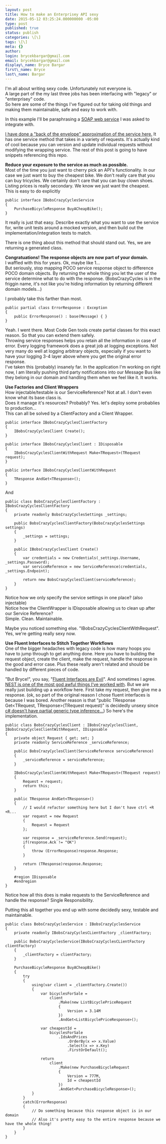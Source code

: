 ```yaml
---
layout: post
title: How to make an Enterprisey API sexy
date: 2015-05-12 03:25:24.000000000 -05:00
type: post
published: true
status: publish
categories: \[\]
tags: \[\]
meta: {}
author:
login: brycekbargar@gmail.com
email: brycekbargar@gmail.com
display\_name: Bryce Bargar
first\_name: Bryce
last\_name: Bargar
---
```


I'm all about writing sexy code. Unfortunately not everyone is.  
A large part of the my last three jobs has been interfacing with "legacy" or "enterprisey" code.  
So here are some of the things I've figured out for taking old things and making them maintainable, safe and easy to work with.

In this example I'll be paraphrasing a [SOAP web service][0] I was asked to integrate with.

[I have done a "back of the envelope" approximation of the service here.][1] It has one service method that takes in a variety of requests. It's actually kind of cool because you can version and update individual requests without modifying the wrapping service. The rest of this post is going to have snippets referencing this repo.

**Reduce your exposure to the service as much as possible.**  
Most of the time you just want to cherry pick an API's functionality. In our case we just want to buy the cheapest bike. We don't really care that you can buy tricycles. We certainly don't care that you can buy clown shoes. Listing prices is really secondary. We know we just want the cheapest.   
This is easy to do explicitly

    public interface IBobsCrazyCyclesService
    {
        PurchaseBicycleResponse BuyACheapBike();    
    }

It really is just that easy. Describe exactly what you want to use the service for, write unit tests around a mocked version, and then build out the implementation/integration tests to match.

There is one thing about this method that should stand out. Yes, we are returning a generated class.

**Congratuations! The response objects are now part of your domain.**  
I waffled with this for years. Ok, maybe like 1...  
But seriously, stop mapping POCO service response object to difference POCO domain objects. By returning the whole thing you let the user of the service determine what to do with the response. (BobsCrazyCycles is in the friggin name, it's not like you're hiding information by returning different domain models...)

I probably take this farther than most.

    public partial class ErrorResponse : Exception
    {
        public ErrorResponse() : base(Message) { }
    }

Yeah. I went there. Most Code Gen tools create partial classes for this exact reason. So that you can extend them safely.  
Throwing service responses helps you retain all the information in case of error. Every logging framework does a great job at logging exceptions. Not very many do well at logging arbitrary objects, especially if you want to have your logging 3-4 layer above where you get the original error response.  
I've taken this (probably) insanely far. In the application I'm working on right now, I am literally pushing third party notifications into our Message Bus like they belong in our domain and handling them when we feel like it. It works.

**Use Factories and Client Wrappers**  
How injectable/testable is our ServiceReference? Not at all. I don't even know what its base class is.  
Does it manage it's resources? Probably? Yes. let's deploy some probablies to production...  
This can all be solved by a ClientFactory and a Client Wrapper.

    public interface IBobsCrazyCyclesClientFactory
    {
        IBobsCrazyCyclesClient Create();
    }
    
    public interface IBobsCrazyCyclesClient : IDisposable
    {
        IBobsCrazyCyclesClientWithRequest Make<TRequest>(TRequest request);
    }
        
    public interface IBobsCrazyCyclesClientWithRequest
    {
        TResponse AndGet<TResponse>();
    }

And

    public class BobsCrazyCyclesClientFactory : IBobsCrazyCyclesClientFactory
    {
        private readonly BobsCrazyCyclesSettings _settings;
            
        public BobsCrazyCyclesClientFactory(BobsCrazyCyclesSettings settings)
        {
            _settings = settings;
        }
            
        public IBobsCrazyCyclesClient Create()
        {
            var credentials = new Credentials(_settings.Username, _settings.Password);
            var serviceReference = new ServiceReference(credentials, _settings.Endpoint);
                
            return new BobsCrazyCyclesClient(serviceReference);
        }
    }

Notice how we only specify the service settings in one place? (also injectable)  
Notice how the ClientWrapper is IDisposable allowing us to clean up after our Service Reference?  
Simple. Clean. Maintainable.

Maybe you noticed something else. "IBobsCrazyCyclesClientWithRequest". Yes, we're getting really sexy now.

**Use Fluent Interfaces to Stitch Together Workflows**  
One of the bigger headaches with legacy code is how many hoops you have to jump through to get anything done. Here you have to building the request object, create the client, make the request, handle the response in the good and error case. Plus these really aren't related and should be handled by different pieces of code.

"But Bryce!", you say, "[Fluent Interfaces are Evil][2]". And sometimes I agree. [NEST is one of the most god awful things I've worked with][3]. But we are really just building up a workflow here. First take my request, then give me a response. (ok, so part of the original reason I chose fluent interfaces is because I was bored. Another reason is that "public TResponse Get<TRequest, TResponse\>(TRequest request)" is decidedly unsexy since [c\# doesn't have partial generic type inference...][4]) So here's the implementation.

    public class BobsCrazyCyclesClient : IBobsCrazyCyclesClient, IBobsCrazyCyclesClientWithRequest, IDisposable
    {
        private object Request { get; set; }
        private readonly ServiceReference _serviceReference;
            
        public BobsCrazyCyclesClient(ServiceReference serviceReference)
        {
            _serviceReference = serviceReference;
        }
            
        IBobsCrazyCyclesClientWithRequest Make<TRequest>(TRequest request)
        {
            Request = request;
            return this;
        }
            
        public TResponse AndGet<TResponse>()
        {
            // I would refactor something here but I don't have ctrl +R +R...
            var request = new Request
            {
                Request = Request
            };
            
            var response = _serviceReference.Send(request);
            if(response.Ack != "OK")
            {
                throw (ErrorResponse)response.Response;
            }
                
            return (TResponse)response.Response;
        }
            
        #region IDisposable
        #endregion
    }

Notice how all this does is make requests to the ServiceReference and handle the response? Single Responsibility.

Putting this all together you end up with some decidedly sexy, testable and maintainable.

    public class BobsCrazyCyclesService : IBobsCrazyCyclesService
    {
        private readonly IBobsCrazyCyclesCLientFactory _clientFactory;
            
        public BobsCrazyCyclesService(IBobsCrazyCyclesCLientFactory clientFactory)
        {
            _clientFactory = clientFactory;
        }
            
        PurchaseBicycleResponse BuyACheapBike()
        {
            try
            {
                using(var client = _clientFactory.Create())
                {
                    var bicyclesForSale = 
                        client
                            .Make(new ListBicyclePriceRequest
                            {
                                Version = 3.14M
                            })
                            .AndGet<ListBicyclePriceResponse>();
                            
                    var cheapestId = 
                        bicyclesForSale
                            .IdsAndPrices
                                .OrderBy(x => x.Value)
                                .Select(x => x.Key)
                                .FirstOrDefault();
                            
                    return
                        client
                            .Make(new PurchaseBicycleRequest
                            {
                                Version = 777M,
                                Id = cheapestId
                            })
                            .AndGet<PurchaseBicycleResponse>(); 
                }
            }
            catch(ErrorResponse)
            {
                // Do something because this response object is in our domain
                // Also it's pretty easy to the entire response because we have the whole thing!
            }
        }
    }



[0]: http://harmful.cat-v.org/software/xml/soap/simple
[1]: https://github.com/brycekbargar/WorkingWithLegacyCode/tree/master/Integrations/BobsCrazyCycles/Client/Reference
[2]: http://ocramius.github.io/blog/fluent-interfaces-are-evil/
[3]: http://nest.azurewebsites.net/nest/writing-queries.html
[4]: http://programmers.stackexchange.com/questions/159754/why-the-question-give-five-things-you-hate-about-c-is-so-difficult-to-answer